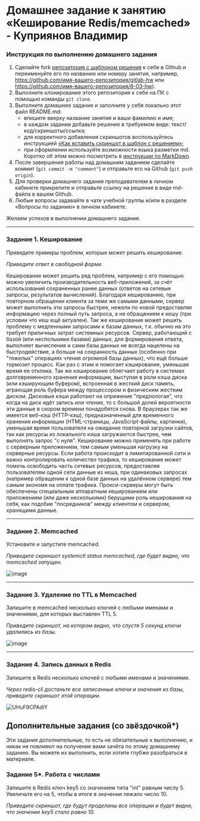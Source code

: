 # Домашнее задание к занятию «Кеширование Redis/memcached»  - Куприянов Владимир

### Инструкция по выполнению домашнего задания

1. Сделайте fork [репозитория c шаблоном решения](https://github.com/netology-code/sys-pattern-homework) к себе в Github и переименуйте его по названию или номеру занятия, например, https://github.com/имя-вашего-репозитория/gitlab-hw или https://github.com/имя-вашего-репозитория/8-03-hw).
2. Выполните клонирование этого репозитория к себе на ПК с помощью команды `git clone`.
3. Выполните домашнее задание и заполните у себя локально этот файл README.md:
   - впишите вверху название занятия и ваши фамилию и имя;
   - в каждом задании добавьте решение в требуемом виде: текст/код/скриншоты/ссылка;
   - для корректного добавления скриншотов воспользуйтесь инструкцией [«Как вставить скриншот в шаблон с решением»](https://github.com/netology-code/sys-pattern-homework/blob/main/screen-instruction.md);
   - при оформлении используйте возможности языка разметки md. Коротко об этом можно посмотреть в [инструкции по MarkDown](https://github.com/netology-code/sys-pattern-homework/blob/main/md-instruction.md).
4. После завершения работы над домашним заданием сделайте коммит (`git commit -m "comment"`) и отправьте его на Github (`git push origin`).
5. Для проверки домашнего задания преподавателем в личном кабинете прикрепите и отправьте ссылку на решение в виде md-файла в вашем Github.
6. Любые вопросы задавайте в чате учебной группы и/или в разделе «Вопросы по заданию» в личном кабинете.

Желаем успехов в выполнении домашнего задания.

---

### Задание 1. Кеширование 

Приведите примеры проблем, которые может решить кеширование. 

*Приведите ответ в свободной форме.*

Кеширование может решить ряд проблем, например с его помощью можно увеличить производительность веб-приложений, за счёт использования сохраненных ранее данных (ответов на сетевые запросы, результатов вычислений). Благодаря кешированию, при повторном обращении клиента за теми же самыми данными, сервер может выполнить эти запросы быстрее, нежели по новой предоставляя информацию через полный путь запроса, а не обращением к кешу (при условии что кеш ещё актуален). Так же кеширование может решить проблему с медленными запросами к базам данных, т.к. обычно на это требует приличных затрат системных ресурсов. Сервер, работающий с базой (или несполькими базами) данных, для формирования ответа, выполняет вычисления и сами базы данных не всегда нацелены на быстродействие, а больше на сохранность данных (особенно при "тяжелых" операциях чтения огромной базы данных), что ещё больше тормозит процесс. Как раз с этим и помогает кэширование, уменьшая время ее отклика. Так же кэширование облегчает работу в системах долговременного хранения информации, выступая в роли кэша диска (или кэширующим буфером), встроенная в жесткий диск память, играющая роль буфера между процессором и физическим жестким диском. Дисковые кэши работают на опрежение "предпологая", что когда на диск идёт запись или чтение, то с большой долей вероятности эти данные в скором времени понадобятся снова. В браузерах так же имеется веб-кэш (HTTP-кэш), предназначенный для временного хранения информации (HTML-страницы, JavaScript-файлы, картинки), уменьшая время пользователя на ожидание повторной загрузки сайтов, так как ресурсы из локального кэша загружаются быстрее, чем выполнять запрос "с нуля". 
Кеширование можно применять при работе с серверным приложением, тем самым уменьшая нагрузку на серверные ресурсы. Если работа происходит в лимитированной сети и важно контролировать количество трафика, то кеширование может помочь освободить часть сетевых ресурсов, предоставляя пользователям одной сети данные из кеша, при одинаковых запросах (например обращении к одной базе данных на удалённом сервере) тем самым экономя на оплате трафика. Прокси-серверы могут быть обеспечены специальным аппаратным кешированием или приложением (или даже несколькими) берущими роль кеширования на себя, как подобие "посредников" между клиентом и сервером, хранящими данные.

---

### Задание 2. Memcached

Установите и запустите memcached.

*Приведите скриншот systemctl status memcached, где будет видно, что memcached запущен.*

![image](https://github.com/Rairry/hw_11.2_Redis_memcached/assets/124167007/32dfe39d-67f0-42e5-81af-b71d0e98eb33)

---

### Задание 3. Удаление по TTL в Memcached

Запишите в memcached несколько ключей с любыми именами и значениями, для которых выставлен TTL 5. 

*Приведите скриншот, на котором видно, что спустя 5 секунд ключи удалились из базы.*

![image](https://github.com/Rairry/hw_11.2_Redis_memcached/assets/124167007/3f9c6394-727d-4e46-8ef6-1b85adda6e58)

---

### Задание 4. Запись данных в Redis

Запишите в Redis несколько ключей с любыми именами и значениями. 

*Через redis-cli достаньте все записанные ключи и значения из базы, приведите скриншот этой операции.*

![UHuF9CPAdiY](https://github.com/Rairry/hw_11.2_Redis_memcached/assets/124167007/78bad475-7eea-489b-ae50-855b1775220b)

## Дополнительные задания (со звёздочкой*)
Эти задания дополнительные, то есть не обязательные к выполнению, и никак не повлияют на получение вами зачёта по этому домашнему заданию. Вы можете их выполнить, если хотите глубже разобраться в материале.

### Задание 5*. Работа с числами 

Запишите в Redis ключ key5 со значением типа "int" равным числу 5. Увеличьте его на 5, чтобы в итоге в значении лежало число 10.  

*Приведите скриншот, где будут проделаны все операции и будет видно, что значение key5 стало равно 10.*
